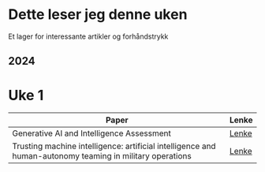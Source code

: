 # Dette leser jeg denne uken

Et lager for interessante artikler og forhåndstrykk

## 2024

# Uke 1

| **Paper** | **Lenke** |
| ------------- | ------------- |
| Generative AI and Intelligence Assessment | [Lenke](https://www.tandfonline.com/doi/full/10.1080/03071847.2023.2286775) |
| Trusting machine intelligence: artificial intelligence and human-autonomy teaming in military operations |[Lenke](https://doi.org/10.1080/14751798.2023.2264070) |